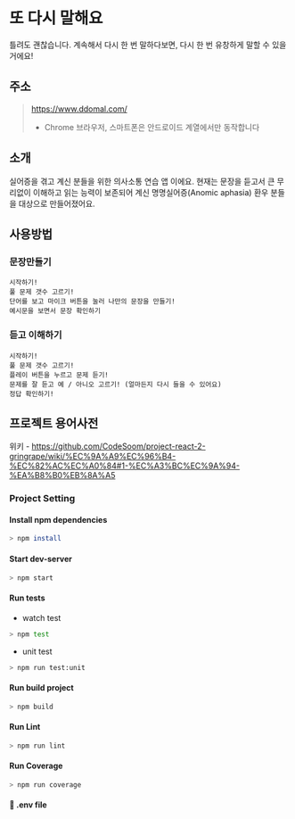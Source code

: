 # 또 다시 말해요
틀려도 괜찮습니다. 
계속해서 다시 한 번 말하다보면,
다시 한 번 유창하게 말할 수 있을거에요!

## 주소
> https://www.ddomal.com/
> - Chrome 브라우저, 스마트폰은 안드로이드 계열에서만 동작합니다

## 소개
실어증을 겪고 계신 분들을 위한 의사소통 연습 앱 이에요.
현재는 문장을 듣고서 큰 무리없이 이해하고 읽는 능력이 보존되어 계신 명명실어증(Anomic aphasia) 환우 분들을
대상으로 만들어졌어요.

## 사용방법
### 문장만들기
```
시작하기!  
풀 문제 갯수 고르기!  
단어를 보고 마이크 버튼을 눌러 나만의 문장을 만들기!  
예시문을 보면서 문장 확인하기  
```

### 듣고 이해하기
```
시작하기!  
풀 문제 갯수 고르기!  
플레이 버튼을 누르고 문제 듣기!  
문제를 잘 듣고 예 / 아니오 고르기! (얼마든지 다시 들을 수 있어요)  
정답 확인하기!  
```
## 프로젝트 용어사전
위키 - https://github.com/CodeSoom/project-react-2-gringrape/wiki/%EC%9A%A9%EC%96%B4-%EC%82%AC%EC%A0%84#1-%EC%A3%BC%EC%9A%94-%EA%B8%B0%EB%8A%A5

### Project Setting

#### Install npm dependencies

```bash
> npm install
```
#### Start dev-server

```bash
> npm start
```

#### Run tests

- watch test
```bash
> npm test
```

- unit test
```bash
> npm run test:unit
```

#### Run build project

```bash
> npm build
```

#### Run Lint

```bash
> npm run lint
```

#### Run Coverage

```bash
> npm run coverage
```

#### 📢 .env file

```
```
